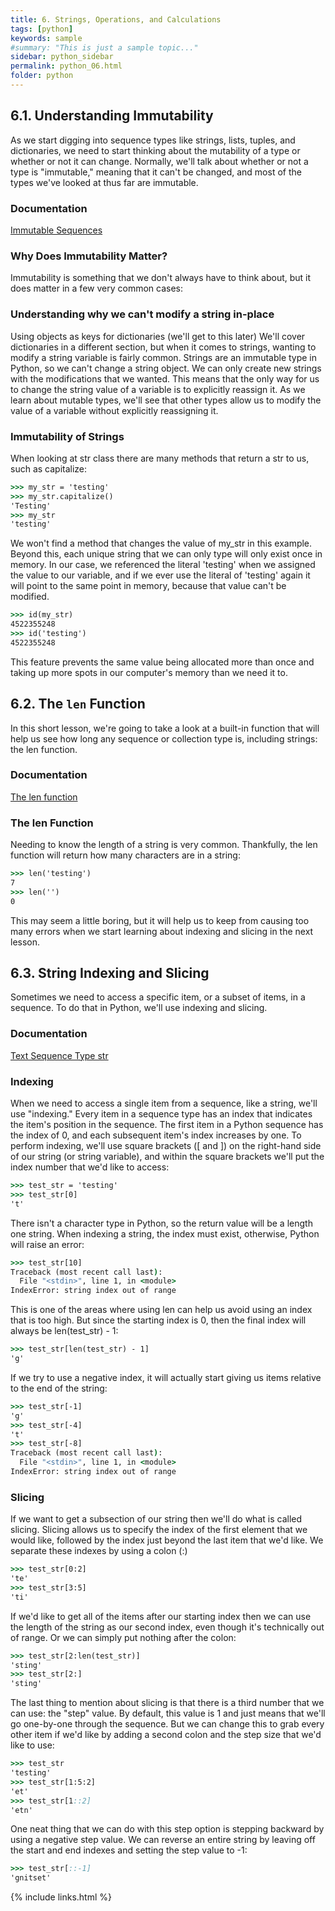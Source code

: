 ```yaml
---
title: 6. Strings, Operations, and Calculations
tags: [python]
keywords: sample
#summary: "This is just a sample topic..."
sidebar: python_sidebar
permalink: python_06.html
folder: python
---
```


## 6.1. Understanding Immutability

As we start digging into sequence types like strings, lists, tuples, and dictionaries, we need to start thinking about the mutability of a type or whether or not it can change. Normally, we'll talk about whether or not a type is "immutable," meaning that it can't be changed, and most of the types we've looked at thus far are immutable.

### Documentation 

[Immutable Sequences](https://docs.python.org/3/library/stdtypes.html#immutable-sequence-types)

### Why Does Immutability Matter?

Immutability is something that we don't always have to think about, but it does matter in a few very common cases:

### Understanding why we can't modify a string in-place

Using objects as keys for dictionaries (we'll get to this later)
We'll cover dictionaries in a different section, but when it comes to strings, wanting to modify a string variable is fairly common. Strings are an immutable type in Python, so we can't change a string object. We can only create new strings with the modifications that we wanted. This means that the only way for us to change the string value of a variable is to explicitly reassign it. As we learn about mutable types, we'll see that other types allow us to modify the value of a variable without explicitly reassigning it.

### Immutability of Strings

When looking at str class there are many methods that return a str to us, such as capitalize:

```cmd
>>> my_str = 'testing'
>>> my_str.capitalize()
'Testing'
>>> my_str
'testing'
```
We won't find a method that changes the value of my_str in this example. Beyond this, each unique string that we can only type will only exist once in memory. In our case, we referenced the literal 'testing' when we assigned the value to our variable, and if we ever use the literal of 'testing' again it will point to the same point in memory, because that value can't be modified.

```cmd
>>> id(my_str)
4522355248
>>> id('testing')
4522355248
```
This feature prevents the same value being allocated more than once and taking up more spots in our computer's memory than we need it to.

## 6.2. The `len` Function

In this short lesson, we're going to take a look at a built-in function that will help us see how long any sequence or collection type is, including strings: the len function.

### Documentation 

[The len function](https://docs.python.org/3/library/functions.html#len)

### The len Function
Needing to know the length of a string is very common. Thankfully, the len function will return how many characters are in a string:

```cmd
>>> len('testing')
7
>>> len('')
0
```

This may seem a little boring, but it will help us to keep from causing too many errors when we start learning about indexing and slicing in the next lesson.

## 6.3. String Indexing and Slicing

Sometimes we need to access a specific item, or a subset of items, in a sequence. To do that in Python, we'll use indexing and slicing.

### Documentation 

[Text Sequence Type str](https://docs.python.org/3/library/stdtypes.html#text-sequence-type-str)

### Indexing

When we need to access a single item from a sequence, like a string, we'll use "indexing." Every item in a sequence type has an index that indicates the item's position in the sequence. The first item in a Python sequence has the index of 0, and each subsequent item's index increases by one. To perform indexing, we'll use square brackets ([ and ]) on the right-hand side of our string (or string variable), and within the square brackets we'll put the index number that we'd like to access:

```cmd 
>>> test_str = 'testing'
>>> test_str[0]
't'
```
There isn't a character type in Python, so the return value will be a length one string. When indexing a string, the index must exist, otherwise, Python will raise an error:

```cmd
>>> test_str[10]
Traceback (most recent call last):
  File "<stdin>", line 1, in <module>
IndexError: string index out of range
```

This is one of the areas where using len can help us avoid using an index that is too high. But since the starting index is 0, then the final index will always be len(test_str) - 1:

```cmd
>>> test_str[len(test_str) - 1]
'g'
```

If we try to use a negative index, it will actually start giving us items relative to the end of the string:

```cmd
>>> test_str[-1]
'g'
>>> test_str[-4]
't'
>>> test_str[-8]
Traceback (most recent call last):
  File "<stdin>", line 1, in <module>
IndexError: string index out of range
```

### Slicing

If we want to get a subsection of our string then we'll do what is called slicing. Slicing allows us to specify the index of the first element that we would like, followed by the index just beyond the last item that we'd like. We separate these indexes by using a colon (:)

```cmd
>>> test_str[0:2]
'te'
>>> test_str[3:5]
'ti'
```

If we'd like to get all of the items after our starting index then we can use the length of the string as our second index, even though it's technically out of range. Or we can simply put nothing after the colon:

```cmd
>>> test_str[2:len(test_str)]
'sting'
>>> test_str[2:]
'sting'
```

The last thing to mention about slicing is that there is a third number that we can use: the "step" value. By default, this value is 1 and just means that we'll go one-by-one through the sequence. But we can change this to grab every other item if we'd like by adding a second colon and the step size that we'd like to use:

```cmd
>>> test_str
'testing'
>>> test_str[1:5:2]
'et'
>>> test_str[1::2]
'etn'
```

One neat thing that we can do with this step option is stepping backward by using a negative step value. We can reverse an entire string by leaving off the start and end indexes and setting the step value to -1:

```cmd
>>> test_str[::-1]
'gnitset'
```

{% include links.html %}
